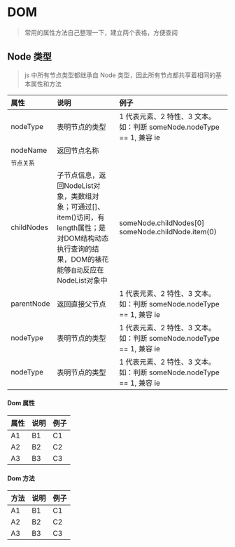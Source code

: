 # DOM

> 常用的属性方法自己整理一下，建立两个表格，方便查阅

## Node 类型

> js 中所有节点类型都继承自 Node 类型，因此所有节点都共享着相同的基本属性和方法

| 属性       | 说明           | 例子                                                                  |
| :--------- | :------------- | :-------------------------------------------------------------------- |
| nodeType   | 表明节点的类型 | 1 代表元素、2 特性、3 文本。 如：判断 someNode.nodeType == 1, 兼容 ie |
| nodeName   | 返回节点名称   |
| `节点关系` |
| childNodes   | 子节点信息，返回NodeList对象，类数组对象；可通过[]、item()访问，有length属性；是对DOM结构动态执行查询的结果，DOM的裱花能够`自动`反应在NodeList对象中 | someNode.childNodes[0]  someNode.childNode.item(0) |
| parentNode   | 返回直接父节点 | 1 代表元素、2 特性、3 文本。 如：判断 someNode.nodeType == 1, 兼容 ie |
| nodeType   | 表明节点的类型 | 1 代表元素、2 特性、3 文本。 如：判断 someNode.nodeType == 1, 兼容 ie |
| nodeType   | 表明节点的类型 | 1 代表元素、2 特性、3 文本。 如：判断 someNode.nodeType == 1, 兼容 ie |

#### Dom 属性

| 属性 | 说明 | 例子 |
| :--- | :--- | :--- |
| A1   | B1   | C1   |
| A2   | B2   | C2   |
| A3   | B3   | C3   |

#### Dom 方法

| 方法 | 说明 | 例子 |
| :--- | :--- | :--- |
| A1   | B1   | C1   |
| A2   | B2   | C2   |
| A3   | B3   | C3   |
